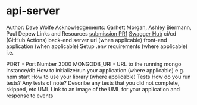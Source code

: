 # api-server

Author: Dave Wolfe
Acknowledgements: Garhett Morgan, Ashley Biermann, Paul Depew
Links and Resources
[submission PR1](https://github.com/wolfes-401-advanced-javascript/api-server/pull/1)
[Swagger Hub](https://app.swaggerhub.com/apis/d-d-wolfe/Lab06/0.1) 
ci/cd (GitHub Actions)
back-end server url (when applicable)
front-end application (when applicable)
Setup
.env requirements (where applicable)
i.e.

PORT - Port Number 3000
MONGODB_URI - URL to the running mongo instance/db
How to initialize/run your application (where applicable)
e.g. npm start
How to use your library (where applicable)
Tests
How do you run tests?
Any tests of note?
Describe any tests that you did not complete, skipped, etc
UML
Link to an image of the UML for your application and response to events